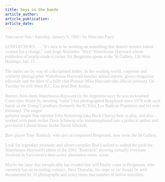 ```yaml
---
title: boys in the bando
article_author: 
article_publication: 
article_date: 
---
```

<span style="color: #c0c0c0"><span style="font-family: 'book antiqua', palatino">Vancouver Sun / Saturday, January 9, 1993 / by Malcolm Parry<br /><br />LONG ECHOES . . . &quot;It's nice to be working on something that doesn't involve naked women for a change,&quot; said Jorge Alejandro &quot;Alex&quot; Waterhouse-Hayward whose exhibition of nearly-made-it rocker Art Bergmann opens at the 56 Gallery, 156 West Hastings, Jan. 15.<br /><br />The nudes are by way of a disciplined hobby. In the working world, corporate and celebrity photographer Waterhouse-Hayward handles annual reports, glossy-magazine editorials and the likes of a fully clad Premier Mike Harcourt (the official portrait). On Tuesday he will shoot B.C. Gas head Bob Kedlac.<br /><br />Buenos Aires-born Waterhouse-Hayward (in the Argentine navy he was nicknamed Conscripto Waterclo, meaning &quot;toilet&quot;) has photographed Bergmann since 1979 with such bands as the Young Canadians (formerly the K-Tels), Los Radicos Popularos and his own Poisoned. The singer/<br />guitarist taught Sun reporter John Armstrong (aka Buck Cherry) how to play, and also worked with punk rocker Dave Schmorg who metamorphosed into a political author and provincial-Liberal house leader David Mitchell.<br /><br />Bass player Tony Bardach, who also accompanied Bergmann, now owns the 56 Gallery.<br /><br />Look for legendary promoter and album compiler Bud Luxford to outbid the pack for Waterhouse-Hayward's photo of the 1981 &quot;Budstock&quot; showing virtually everyone involved in Vancouver's then-active alternative-music scene.<br /><br />Maybe the fame that inexplicably has evaded him will finally come to Bergmann, who currently has no recording contract. Next Thursday, his steps so far should be well documented by 35 photographs and many times that number of fellow travellers.<br /></span></span>
